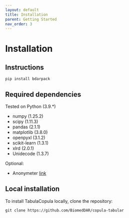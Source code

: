 ```yaml
---
layout: default
title: Installation
parent: Getting Started
nav_order: 3
---
```


# Installation

## Instructions
```
pip install bdarpack
```

## Required dependencies

Tested on Python (3.9.*)

*   numpy (1.25.2)
*   scipy (1.11.3)
*   pandas (2.1.1)
*   matplotlib (3.8.0)
*   openpyxl (3.1.2)
*   scikit-learn (1.3.1)
*   xlrd (2.0.1)
*   Unidecode (1.3.7)

Optional:
*   Anonymeter [link](https://github.com/statice/anonymeter)

## Local installation
To install TabulaCopula locally, clone the repository:
```
git clone https://github.com/BiomedDAR/copula-tabular
```